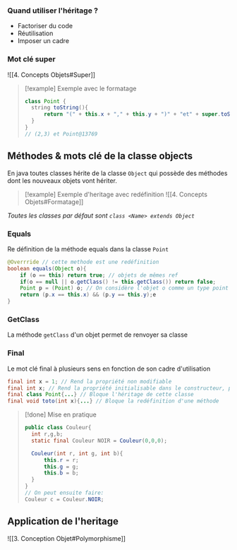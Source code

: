 ### Quand utiliser l'héritage ?
- Factoriser du code
- Réutilisation
- Imposer un cadre

### Mot clé super
![[4. Concepts Objets#Super]]
> [!example] Exemple avec le formatage
> ```java
> class Point {
> 	string toString(){
> 		return "(" + this.x + "," + this.y + ")" + "et" + super.toString();
> 	}
> }
> // (2,3) et Point@13769
> ```

## Méthodes & mots clé de la classe objects
En java toutes classes hérite de la classe `Object` qui possède des méthodes dont les nouveaux objets vont hériter.
> [!example] Exemple d'heritage avec redéfinition
> ![[4. Concepts Objets#Formatage]]

*Toutes les classes par défaut sont `class <Name> extends Object`*


### Equals
Re définition de la méthode equals dans la classe `Point`
```java
@Overrride // cette methode est une redéfinition
boolean equals(Object o){
	if (o == this) return true; // objets de mêmes ref
	if(o == null || o.getClass() != this.getClass()) return false;
	Point p = (Point) o; // On considère l'objet o comme un type point
	return (p.x == this.x) && (p.y == this.y);e
}
```


### GetClass
La méthode `getClass` d'un objet permet de renvoyer sa classe


### Final
Le mot clé final à plusieurs sens en fonction de son cadre d'utilisation
```java
final int x = 1; // Rend la propriété non modifiable
final int x; // Rend la propriété initialisable dans le constructeur, puis non modifiable
final class Point{...} // Bloque l'héritage de cette classe
final void toto(int x){...} // Bloque la redéfinition d'une méthode
```


> [!done] Mise en pratique
> ```java
>public class Couleur{
>	int r,g,b;
> 	static final Couleur NOIR = Couleur(0,0,0);
> 
> 	Couleur(int r, int g, int b){
> 		this.r = r;
> 		this.g = g;
> 		this.b = b;
> 	}
>} 	
>// On peut ensuite faire:
>Couleur c = Couleur.NOIR;
>```



## Application de l'heritage
![[3. Conception Objet#Polymorphisme]]

